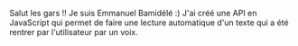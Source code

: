 Salut les gars !! Je suis Emmanuel Bamidélé :)
J'ai créé une API en JavaScript qui permet de faire une lecture automatique d'un texte qui a été rentrer par l'utilisateur par un voix.
